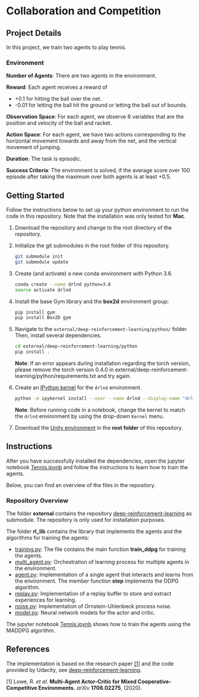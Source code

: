 # Collaboration and Competition

## Project Details

In this project, we train two agents to play tennis. 

### Environment

**Number of Agents**: There are two agents in the environment.

**Reward**: Each agent receives a reward of 
 - +0.1 for hitting the ball over the net. 
 - -0.01 for letting the ball hit the ground or letting the ball out of bounds.

**Observation Space**: For each agent, we observe 8 variables that are the position and velocity of the ball and racket.

**Action Space**: For each agent, we have two actions corresponding to the horizontal movement towards and away
from the net, and the vertical movement of jumping.

**Duration**: The task is episodic.

**Success Criteria**: The environment is solved, if the average score over 100 episode after taking the maximum over both agents
is at least +0.5.

## Getting Started

Follow the instructions below to set up your python environment to run the code in this repository.
Note that the installation was only tested for __Mac__.

1. Download the repository and change to the root directory of the repository.

2. Initialize the git submodules in the root folder of this repository. 

    ```bash
    git submodule init
    git submodule update
    ```
 
3. Create (and activate) a new conda environment with Python 3.6.

    ```bash
    conda create --name drlnd python=3.6
    source activate drlnd
    ```
	
4. Install the base Gym library and the **box2d** environment group:

    ```bash
    pip install gym
    pip install Box2D gym
    ```

5. Navigate to the `external/deep-reinforcement-learning/python/` folder.  Then, install several dependencies.

    ```bash
    cd external/deep-reinforcement-learning/python
    pip install .
    ```
    **Note**: If an error appears during installation regarding the torch version, please remove the torch version 0.4.0 in
    external/deep-reinforcement-learning/python/requirements.txt and try again.

6. Create an [IPython kernel](http://ipython.readthedocs.io/en/stable/install/kernel_install.html) for the `drlnd` environment.  
    
    ```bash
    python -m ipykernel install --user --name drlnd --display-name "drlnd"
    ```
    
    **Note**: Before running code in a notebook, change the kernel to match the `drlnd` environment by using the drop-down `Kernel` menu. 

7. Download the [Unity environment](https://s3-us-west-1.amazonaws.com/udacity-drlnd/P3/Tennis/Tennis.app.zip) in the **root folder** of this repository.

    
## Instructions

After you have successfully installed the dependencies, open the jupyter notebook [Tennis.ipynb](Tennis.ipynb) 
and follow the instructions to learn how to train the agents.

Below, you can find an overview of the files in the repository.

### Repository Overview

The folder **external** contains the repository [deep-reinforcement-learning](https://github.com/udacity/deep-reinforcement-learning#dependencies) 
as submodule. The repository is only used for installation purposes.

The folder **rl_lib** contains the library that implements the agents and the algorithms for training the agents: 

- [training.py](rl_lib/training.py): The file contains the main function **train_ddpg** for training the agents. 
- [multi_agent.py](rl_lib/multi_agent.py): Orchestration of learning process for multiple agents in the environment.
- [agent.py](rl_lib/agent.py): Implementation of a single agent that interacts and learns from the environment. 
                               The member function **step** implements the DDPG algorithm.
- [replay.py](rl_lib/replay.py): Implementation of a replay buffer to store and extract experiences for learning.
- [noise.py](rl_lib/noise.py): Implementation of Ornstein-Uhlenbeck process noise.
- [model.py](rl_lib/model.py): Neural network models for the actor and critic.

The jupyter notebook [Tennis.ipynb](Tennis.ipynb) shows how to train the agents using the MADDPG algorithm.

## References 

The implementation is based on the research paper [[1]](#1) and the code provided by Udacity, see 
[deep-reinforcement-learning](https://github.com/udacity/deep-reinforcement-learning#dependencies).

<a id="1">[1]</a> 
Lowe, R. *et al.* 
**Multi-Agent Actor-Critic for Mixed Cooperative-Competitive Environments.**
*arXiv* **1706.02275**, (2020).
